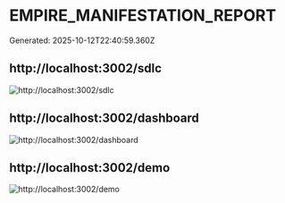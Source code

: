 # EMPIRE_MANIFESTATION_REPORT

Generated: 2025-10-12T22:40:59.360Z

## http://localhost:3002/sdlc
![http://localhost:3002/sdlc](reports/sdlc.png)

## http://localhost:3002/dashboard
![http://localhost:3002/dashboard](reports/dashboard.png)

## http://localhost:3002/demo
![http://localhost:3002/demo](reports/demo.png)
